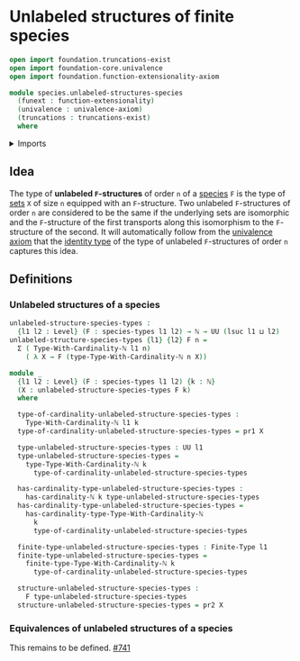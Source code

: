 # Unlabeled structures of finite species

```agda
open import foundation.truncations-exist
open import foundation-core.univalence
open import foundation.function-extensionality-axiom

module species.unlabeled-structures-species
  (funext : function-extensionality)
  (univalence : univalence-axiom)
  (truncations : truncations-exist)
  where
```

<details><summary>Imports</summary>

```agda
open import elementary-number-theory.natural-numbers

open import foundation.dependent-pair-types
open import foundation.universe-levels

open import species.species-of-types funext univalence

open import univalent-combinatorics.finite-types funext univalence truncations
```

</details>

## Idea

The type of **unlabeled `F`-structures** of order `n` of a
[species](species.species-of-types.md) `F` is the type of
[sets](foundation-core.sets.md) `X` of size `n` equipped with an `F`-structure.
Two unlabeled `F`-structures of order `n` are considered to be the same if the
underlying sets are isomorphic and the `F`-structure of the first transports
along this isomorphism to the `F`-structure of the second. It will automatically
follow from the [univalence axiom](foundation.univalence.md) that the
[identity type](foundation-core.identity-types.md) of the type of unlabeled
`F`-structures of order `n` captures this idea.

## Definitions

### Unlabeled structures of a species

```agda
unlabeled-structure-species-types :
  {l1 l2 : Level} (F : species-types l1 l2) → ℕ → UU (lsuc l1 ⊔ l2)
unlabeled-structure-species-types {l1} {l2} F n =
  Σ ( Type-With-Cardinality-ℕ l1 n)
    ( λ X → F (type-Type-With-Cardinality-ℕ n X))

module _
  {l1 l2 : Level} (F : species-types l1 l2) {k : ℕ}
  (X : unlabeled-structure-species-types F k)
  where

  type-of-cardinality-unlabeled-structure-species-types :
    Type-With-Cardinality-ℕ l1 k
  type-of-cardinality-unlabeled-structure-species-types = pr1 X

  type-unlabeled-structure-species-types : UU l1
  type-unlabeled-structure-species-types =
    type-Type-With-Cardinality-ℕ k
      type-of-cardinality-unlabeled-structure-species-types

  has-cardinality-type-unlabeled-structure-species-types :
    has-cardinality-ℕ k type-unlabeled-structure-species-types
  has-cardinality-type-unlabeled-structure-species-types =
    has-cardinality-type-Type-With-Cardinality-ℕ
      k
      type-of-cardinality-unlabeled-structure-species-types

  finite-type-unlabeled-structure-species-types : Finite-Type l1
  finite-type-unlabeled-structure-species-types =
    finite-type-Type-With-Cardinality-ℕ k
      type-of-cardinality-unlabeled-structure-species-types

  structure-unlabeled-structure-species-types :
    F type-unlabeled-structure-species-types
  structure-unlabeled-structure-species-types = pr2 X
```

### Equivalences of unlabeled structures of a species

This remains to be defined.
[#741](https://github.com/UniMath/agda-unimath/issues/741)
